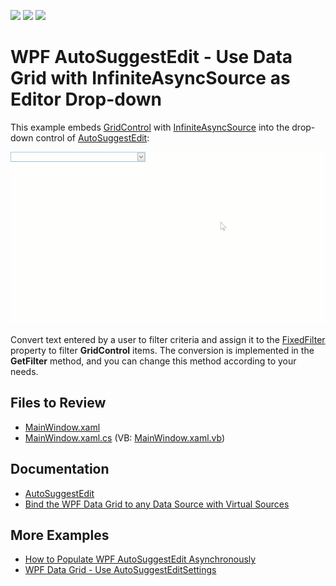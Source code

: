 <!-- default badges list -->
![](https://img.shields.io/endpoint?url=https://codecentral.devexpress.com/api/v1/VersionRange/189013940/19.1.3%2B)
[![](https://img.shields.io/badge/Open_in_DevExpress_Support_Center-FF7200?style=flat-square&logo=DevExpress&logoColor=white)](https://supportcenter.devexpress.com/ticket/details/T828690)
[![](https://img.shields.io/badge/📖_How_to_use_DevExpress_Examples-e9f6fc?style=flat-square)](https://docs.devexpress.com/GeneralInformation/403183)
<!-- default badges end -->

# WPF AutoSuggestEdit - Use Data Grid with InfiniteAsyncSource as Editor Drop-down

This example embeds [GridControl](https://docs.devexpress.com/WPF/DevExpress.Xpf.Grid.GridControl) with [InfiniteAsyncSource](https://docs.devexpress.com/WPF/10803/controls-and-libraries/data-grid/binding-to-data/binding-to-any-data-source-with-virtual-sources) into the drop-down control of [AutoSuggestEdit](https://docs.devexpress.com/WPF/DevExpress.Xpf.Editors.AutoSuggestEdit):

![AutoSuggestEdit InfiniteAsyncSource](./i/AutoSuggestEdit_InfiniteAsyncSource.gif)

Convert text entered by a user to filter criteria and assign it to the [FixedFilter](https://docs.devexpress.com/WPF/DevExpress.Xpf.Grid.DataControlBase.FixedFilter) property to filter **GridControl** items. The conversion is implemented in the **GetFilter** method, and you can change this method according to your needs.

## Files to Review

* [MainWindow.xaml](./CS/MainWindow.xaml)
* [MainWindow.xaml.cs](./CS/MainWindow.xaml.cs) (VB: [MainWindow.xaml.vb](./VB/MainWindow.xaml.vb))

## Documentation

* [AutoSuggestEdit](https://docs.devexpress.com/WPF/DevExpress.Xpf.Editors.AutoSuggestEdit)
* [Bind the WPF Data Grid to any Data Source with Virtual Sources](https://docs.devexpress.com/WPF/10803/controls-and-libraries/data-grid/bind-to-data/bind-to-any-data-source-with-virtual-sources)

## More Examples

* [How to Populate WPF AutoSuggestEdit Asynchronously](https://github.com/DevExpress-Examples/out-of-maintenance-How-to-populate-AutoSuggestEdit-asynchronously)
* [WPF Data Grid - Use AutoSuggestEditSettings](https://github.com/DevExpress-Examples/wpf-data-grid-use-autosuggesteditsettings)
